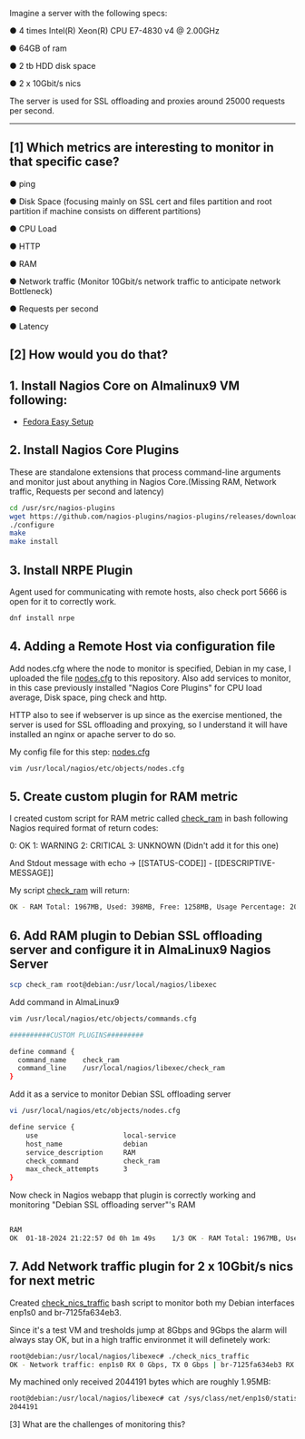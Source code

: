 Imagine a server with the following specs:

● 4 times Intel(R) Xeon(R) CPU E7-4830 v4 @ 2.00GHz

● 64GB of ram

● 2 tb HDD disk space

● 2 x 10Gbit/s nics

The server is used for SSL offloading and proxies around 25000 requests per
second.

---
[1] Which metrics are interesting to monitor in that specific case?
---
● ping

● Disk Space (focusing mainly on SSL cert and files partition and root partition if machine consists on different partitions)

● CPU Load

● HTTP

● RAM

● Network traffic (Monitor 10Gbit/s network traffic to anticipate network Bottleneck)

● Requests per second

● Latency



[2] How would you do that?
---
## 1. Install Nagios Core on Almalinux9 VM following:
- [Fedora Easy Setup](https://support.nagios.com/kb/article/nagios-core-installing-nagios-core-from-source-96.html#Fedora)

## 2. Install Nagios Core Plugins

These are standalone extensions that process command-line arguments and monitor just about anything in Nagios Core.(Missing RAM, Network traffic, Requests per second and latency)
```bash
cd /usr/src/nagios-plugins
wget https://github.com/nagios-plugins/nagios-plugins/releases/download/release-2.4.4/nagios-plugins-2.4.4.tar.gz
./configure
make
make install
```
## 3. Install NRPE Plugin
Agent used for communicating with remote hosts, also check port 5666 is open for it to correctly work.
```bash
dnf install nrpe
```
## 4. Adding a Remote Host via configuration file
Add nodes.cfg where the node to monitor is specified, Debian in my case, I uploaded the file [nodes.cfg](https://github.com/DiegoMiguelanez/test-repository/blob/main/nodes.cfg) to this repository.
Also add services to monitor, in this case previously installed "Nagios Core Plugins" for CPU load average, Disk space, ping check and http.

HTTP also to see if webserver is up since as the exercise mentioned, the server is used for SSL offloading and proxying, so I understand it will have installed an nginx or apache server to do so.

My config file for this step: [nodes.cfg](https://github.com/DiegoMiguelanez/test-repository/blob/main/nodes.cfg)

```bash
vim /usr/local/nagios/etc/objects/nodes.cfg
```

## 5. Create custom plugin for RAM metric

I created custom script for RAM metric called [check_ram](https://github.com/DiegoMiguelanez/test-repository/blob/main/check_ram) in bash following Nagios required format of return codes:

0: OK
1: WARNING
2: CRITICAL
3: UNKNOWN (Didn't add it for this one)

And Stdout message with echo -> [[STATUS-CODE]] - [[DESCRIPTIVE-MESSAGE]]

My script [check_ram](https://github.com/DiegoMiguelanez/test-repository/blob/main/check_ram) will return:

```Bash
OK - RAM Total: 1967MB, Used: 398MB, Free: 1258MB, Usage Percentage: 20.23%
```

## 6. Add RAM plugin to Debian SSL offloading server and configure it in AlmaLinux9 Nagios Server
```Bash
scp check_ram root@debian:/usr/local/nagios/libexec
```

Add command in AlmaLinux9
```Bash
vim /usr/local/nagios/etc/objects/commands.cfg

##########CUSTOM PLUGINS#########

define command {
  command_name    check_ram
  command_line    /usr/local/nagios/libexec/check_ram
}

```
Add it as a service to monitor Debian SSL offloading server
```Bash
vi /usr/local/nagios/etc/objects/nodes.cfg

define service {
    use                     local-service
    host_name               debian
    service_description     RAM
    check_command           check_ram
    max_check_attempts      3
}
```

Now check in Nagios webapp that plugin is correctly working and monitoring "Debian SSL offloading server"'s RAM
   ```bash
   	
RAM
OK	01-18-2024 21:22:57	0d 0h 1m 49s	1/3	OK - RAM Total: 1967MB, Used: 398MB, Free: 1258MB, Usage Percentage: 20.23%

```
## 7. Add Network traffic plugin for 2 x 10Gbit/s nics for next metric

Created [check_nics_traffic](https://github.com/DiegoMiguelanez/test-repository/blob/main/check_nics_traffic) bash script to monitor both my Debian interfaces enp1s0 and br-7125fa634eb3.

Since it's a test VM and tresholds jump at 8Gbps and 9Gbps the alarm will always stay OK, but in a high traffic environmet it will definetely work:

```bash
root@debian:/usr/local/nagios/libexec# ./check_nics_traffic 
OK - Network traffic: enp1s0 RX 0 Gbps, TX 0 Gbps | br-7125fa634eb3 RX 0 Gbps, TX 0 Gbps

```
My machined only received 2044191 bytes which are roughly 1.95MB:

```bash
root@debian:/usr/local/nagios/libexec# cat /sys/class/net/enp1s0/statistics/rx_bytes
2044191
```

[3] What are the challenges of monitoring this?





